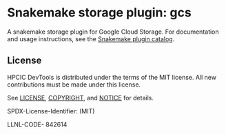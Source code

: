 # Snakemake storage plugin: gcs

A snakemake storage plugin for Google Cloud Storage.
For documentation and usage instructions, see the [Snakemake plugin catalog](https://snakemake.github.io/snakemake-plugin-catalog/plugins/storage/gcs.html).


## License

HPCIC DevTools is distributed under the terms of the MIT license.
All new contributions must be made under this license.

See [LICENSE](https://github.com/converged-computing/cloud-select/blob/main/LICENSE),
[COPYRIGHT](https://github.com/converged-computing/cloud-select/blob/main/COPYRIGHT), and
[NOTICE](https://github.com/converged-computing/cloud-select/blob/main/NOTICE) for details.

SPDX-License-Identifier: (MIT)

LLNL-CODE- 842614

